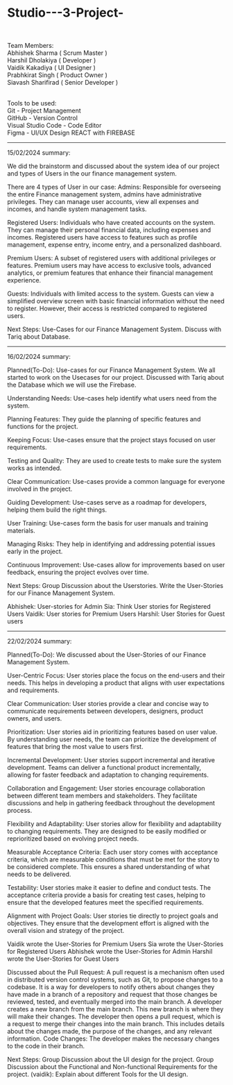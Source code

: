 # Studio---3-Project-<br>
<br>

Team Members:<br>
Abhishek Sharma ( Scrum Master )<br>
Harshil Dholakiya ( Developer )<br>
Vaidik Kakadiya ( UI Designer )<br>
Prabhkirat Singh ( Product Owner )<br>
Siavash Sharifirad ( Senior Developer )<br>
<br>

Tools to be used:<br>
Git - Project Management<br>
GitHub - Version Control<br>
Visual Studio Code - Code Editor<br>
Figma - UI/UX Design
REACT with FIREBASE

-------------------------------------------------------------------
15/02/2024 summary: 

We did the brainstorm and discussed about the system idea of our project and types of Users in the our finance management system.

There are 4 types of User in our case:
Admins: Responsible for overseeing the entire Finance management system, admins have administrative privileges. They can manage user accounts, view all expenses and incomes, and handle system management tasks.

Registered Users: Individuals who have created accounts on the system. They can manage their personal financial data, including expenses and incomes. Registered users have access to features such as profile management, expense entry, income entry, and a personalized dashboard.

Premium Users: A subset of registered users with additional privileges or features. Premium users may have access to exclusive tools, advanced analytics, or premium features that enhance their financial management experience.

Guests: Individuals with limited access to the system. Guests can view a simplified overview screen with basic financial information without the need to register. However, their access is restricted compared to registered users.

Next Steps: 
Use-Cases for our Finance Management System.
Discuss with Tariq about Database. 

---------------------------------------------------------------------
16/02/2024 summary:

Planned(To-Do): 
Use-cases for our Finance Management System.
We all started to work on the Usecases for our project. 
Discussed with Tariq about the Database which we will use the Firebase.

Understanding Needs:
Use-cases help identify what users need from the system.

Planning Features:
They guide the planning of specific features and functions for the project.

Keeping Focus:
Use-cases ensure that the project stays focused on user requirements.

Testing and Quality:
They are used to create tests to make sure the system works as intended.

Clear Communication:
Use-cases provide a common language for everyone involved in the project.

Guiding Development:
Use-cases serve as a roadmap for developers, helping them build the right things.

User Training:
Use-cases form the basis for user manuals and training materials.

Managing Risks:
They help in identifying and addressing potential issues early in the project.

Continuous Improvement:
Use-cases allow for improvements based on user feedback, ensuring the project evolves over time.

Next Steps:
Group Discussion about the Userstories.
Write the User-Stories for our Finance Management System.

Abhishek: User-stories for Admin
Sia: Think User stories for Registered Users
Vaidik: User stories for Premium Users
Harshil: User Stories for Guest users

---------------------------------------------------------------------------------------------------------------
22/02/2024 summary:

Planned(To-Do): 
We discussed about the User-Stories of our Finance Management System.

User-Centric Focus:
User stories place the focus on the end-users and their needs. This helps in developing a product that aligns with user expectations and requirements.

Clear Communication:
User stories provide a clear and concise way to communicate requirements between developers, designers, product owners, and users.

Prioritization:
User stories aid in prioritizing features based on user value. By understanding user needs, the team can prioritize the development of features that bring the most value to users first.

Incremental Development:
User stories support incremental and iterative development. Teams can deliver a functional product incrementally, allowing for faster feedback and adaptation to changing requirements.

Collaboration and Engagement:
User stories encourage collaboration between different team members and stakeholders. They facilitate discussions and help in gathering feedback throughout the development process.

Flexibility and Adaptability:
User stories allow for flexibility and adaptability to changing requirements. They are designed to be easily modified or reprioritized based on evolving project needs.

Measurable Acceptance Criteria:
Each user story comes with acceptance criteria, which are measurable conditions that must be met for the story to be considered complete. This ensures a shared understanding of what needs to be delivered.

Testability:
User stories make it easier to define and conduct tests. The acceptance criteria provide a basis for creating test cases, helping to ensure that the developed features meet the specified requirements.

Alignment with Project Goals:
User stories tie directly to project goals and objectives. They ensure that the development effort is aligned with the overall vision and strategy of the project.

Vaidik wrote the User-Stories for Premium Users
Sia wrote the User-Stories for Registered Users
Abhishek wrote the User-Stories for Admin
Harshil wrote the User-Stories for Guest Users

Discussed about the Pull Request: 
A pull request is a mechanism often used in distributed version control systems, such as Git, to propose changes to a codebase. It is a way for developers to notify others about changes they have made in a branch of a repository and request that those changes be reviewed, tested, and eventually merged into the main branch.
A developer creates a new branch from the main branch. This new branch is where they will make their changes.
The developer then opens a pull request, which is a request to merge their changes into the main branch. This includes details about the changes made, the purpose of the changes, and any relevant information.
Code Changes: The developer makes the necessary changes to the code in their branch.

Next Steps:
Group Discussion about the UI design for the project.
Group Discussion about the Functional and Non-functional Requirements for the project.
(vaidik): Explain about different Tools for the UI design. 









